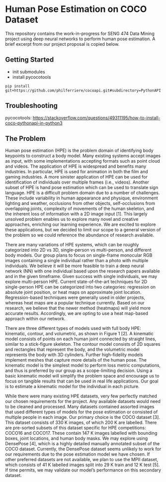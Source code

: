 # Human Pose Estimation on COCO Dataset

This repository contains the work-in-progress for SENG 474 Data Mining project using deep neural networks to perform human pose estimation. A brief excerpt from our project proposal is copied below.

## Getting Started
- init submodules
- install pycocotools
```
pip install git+https://github.com/philferriere/cocoapi.git#subdirectory=PythonAPI
```

## Troubleshooting
pycocotools: https://stackoverflow.com/questions/49311195/how-to-install-coco-pythonapi-in-python3

## The Problem
Human pose estimation (HPE) is the problem domain of identifying body keypoints to construct a body model. Many existing systems accept images as input, with some implementations accepting formats such as point cloud and videos. The application of HPE is widespread and benefits many industries. In particular, HPE is used for animation in both the film and gaming industries. A more sinister application of HPE can be used for identification of individuals over multiple frames (i.e., videos). Another subset of HPE is hand pose estimation which can be used to translate sign language. HPE is a difficult problem domain due to a number of challenges. These include variability in human appearance and physique, environment lighting and weather, occlusions from other objects, self-occlusions from overlapping joints, complexity of movements of the human skeleton, and the inherent loss of information with a 2D image input [1]. This largely unsolved problem enables us to explore many novel and creative approaches, enriching our learning experience. We are excited to explore these applications, but we decided to limit our scope to a general version of the problem so we could reference the abundance of research available.

There are many variations of HPE systems, which can be roughly categorized into 2D vs 3D, single-person vs multi-person, and different body models. Our group plans to focus on single-frame monocular RGB images containing a single individual rather than a photo with multiple individuals. We believe it will be more feasible to train a deep neural network (NN) with one individual based upon the research papers available and in the given timeframe. Given success with single individuals, we may explore multi-person HPE. Current state-of-the-art techniques for 2D single-person HPE can be categorized into two categories: regression on absolute joint position, or heat maps on approximate joint location. Regression-based techniques were generally used in older projects, whereas heat maps are a popular technique currently. Based on our research, we believe that the newer method (heatmaps) will yield more accurate results. Accordingly, we are opting to use a heat map-based approach within our network.

There are three different types of models used with full body HPE: kinematic, contour, and volumetric, as shown in Figure 1 [2]. A kinematic model consists of points on each human joint connected by straight lines, similar to a stick-figure skeleton. The contour model consists of 2D squares and rectangles that represent the body, and the volumetric model represents the body with 3D cylinders. Further high-fidelity models implement meshes that capture more details of the human pose. The kinematic model is the simplest model to perform loss metric computations, and thus is preferred by our group as a scope-limiting decision. Using a basic kinematic model will simplify the problem space and encourage us to focus on tangible results that can be used in real life applications. Our goal is to estimate a kinematic model for the individual in each picture.

While there were many existing HPE datasets, very few perfectly matched our chosen requirements for the project. Any available datasets would need to be cleaned and processed. Many datasets contained assorted images that used different types of models for the pose estimation or consisted of multiple people in each image. Our primary choice is the COCO dataset [3]. This dataset consists of 330 K images, of which 200 K are labelled. There are pre-sorted subsets of this dataset specific for HPE competitions: COCO16 and COCO17. These contain 147 K images labelled with bounding boxes, joint locations, and human body masks. We may explore using DensePose [4], which is a highly detailed manually annotated subset of the COCO dataset. Currently, the DensePose dataset seems unlikely to work for our requirements due to the pose estimation model we have chosen. If other preferred datasets are not available, we plan to use the MPII dataset, which consists of 41 K labelled images split into 29 K train and 12 K test [5]. If time permits, we may validate our model’s performance on this secondary dataset. 
